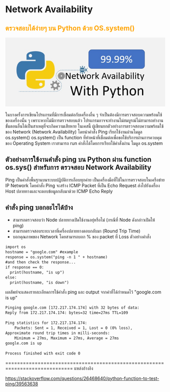 
# Network Availability 
## <span style="color: orange">  ตรวจสอบได้ง่ายๆ บน Python ด้วย OS.system()  </span>



![](img/network0.jpg)


ในบางครั้งการเขียนโปรแกรมที่มีการเชื่อมต่อกับเครื่องอื่น ๆ จำเป็นต้องมีการตรวจสอบความพร้อมใช้ของเครื่องนั้น ๆ  เพราะหากไม่มีการตรวจสอบแล้ว โปรแกรมอาจจะทำงานไม่สมบูรณ์ไม่สามารถทำงานขั้นตอนอื่นได้เป็นสาเหตุที่จะเกิดความเสียหาย ในเคสนี้ ผู้เขียนยกตัวอย่างการตรวจสอบความพร้อมใช้ของ Network (Network Availability) โดยนำคำสั่ง Ping เรียกใช้งานผ่านโมดูล os.system() os.system() เป็น function ที่ทำหน้าที่เชื่อมต่อเพื่อขอใช้บริการผ่านการควบคุมของ Operating System เราสามารถ run คำสั่งได้โดยการเรียกใช้คำสั่งผ่าน โมดูล os.system 


## ตัวอย่างการใช้งานคำสั่ง ping บน Python ผ่าน function os.sys() สำหรับการ ตรวจสอบ Network Availability

Ping เป็นคำสั่งพื้นฐานบนระบบปฏิบัติการเกือบทุกค่าย เป็นเครื่องมือที่ใช้ในการตรวจสอบในเครือข่าย IP Network โดยคำสั่ง Ping จะสร้าง ICMP Packet ที่เป็น Echo Request ส่งไปยังเครื่อง Host ปลายทางและจะตอบข้อมูลกลับมาด้วย ICMP Echo Reply 

## คำสั่ง ping บอกอะไรได้บ้าง 
-	สามารถตรวจสอบว่า Node ปลายทางเปิดใช้งานอยุ่หรือไม่ (กรณีที่ Node ดังกล่าวเปิดให้ ping)
-	สามารถตรวจสอบระยะเวลาที่เครื่องปลายทางตอบกลับมา (Round Trip Time) 
-	บอกคุณภาพของ Network โดยสามารถบอก % ของ packet ที่ Loss
ตัวอย่างคำสั่ง

```
import os
hostname = "google.com" #example
response = os.system("ping -n 1 " + hostname)
#and then check the response...
if response == 0:
  print(hostname, "is up")
else:
  print(hostname, "is down")
```
ผลลัพท์จะแสดงรายละเอียดการใช้คำสั่ง ping และ output จากค่าที่ได้กำหนดไว้  "google.com is up"

```
Pinging google.com [172.217.174.174] with 32 bytes of data:
Reply from 172.217.174.174: bytes=32 time=27ms TTL=109

Ping statistics for 172.217.174.174:
    Packets: Sent = 1, Received = 1, Lost = 0 (0% loss),
Approximate round trip times in milli-seconds:
    Minimum = 27ms, Maximum = 27ms, Average = 27ms
google.com is up

Process finished with exit code 0
```

=============================================================================
แหล่งอ้างอิง

https://stackoverflow.com/questions/26468640/python-function-to-test-ping/39563638
